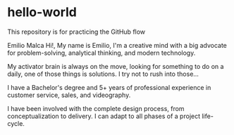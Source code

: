 # hello-world
This repository is for practicing the GitHub flow

Emilio Malca
Hi!, My name is Emilio, I'm a creative mind with a big advocate for problem-solving, analytical thinking, and modern technology.

My activator brain is always on the move, looking for something to do on a daily, one of those things is solutions. I try not to rush into those...

I have a Bachelor's degree and 5+ years of professional experience in customer service, sales, and videography.

I have been involved with the complete design process, from conceptualization to delivery. I can adapt to all phases of a project life-cycle.
